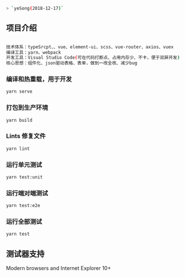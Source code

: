 
```bash
> `yeSong(2018-12-17)`
```
## 项目介绍
```bash

技术体系：typeSrcpt、、vue、element-ui、scss、vue-router、axios、vuex
编译工具：yarn、webpack
开发工具：Visual Studio Code(可在代码打断点、占用内存少、不卡，便于双屏开发)
核心思想：组件化、json驱动表格、表单，做到一改全改、减少bug

```

### 编译和热重载，用于开发

```bash
yarn serve
```

### 打包到生产环境

```bash
yarn build
```

### Lints 修复文件

```bash
yarn lint
```

### 运行单元测试

```bash
yarn test:unit
```

### 运行端对端测试

```bash
yarn test:e2e
```

### 运行全部测试

```bash
yarn test
```

## 测试器支持

Modern browsers and Internet Explorer 10+